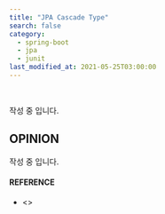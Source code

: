 ```yaml
---
title: "JPA Cascade Type"
search: false
category:
  - spring-boot
  - jpa
  - junit
last_modified_at: 2021-05-25T03:00:00
---
```


<br>

작성 중 입니다.

## OPINION
작성 중 입니다.

#### REFERENCE
- <>